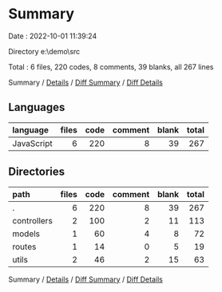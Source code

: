 # Summary

Date : 2022-10-01 11:39:24

Directory e:\\demo\\src

Total : 6 files,  220 codes, 8 comments, 39 blanks, all 267 lines

Summary / [Details](details.md) / [Diff Summary](diff.md) / [Diff Details](diff-details.md)

## Languages
| language | files | code | comment | blank | total |
| :--- | ---: | ---: | ---: | ---: | ---: |
| JavaScript | 6 | 220 | 8 | 39 | 267 |

## Directories
| path | files | code | comment | blank | total |
| :--- | ---: | ---: | ---: | ---: | ---: |
| . | 6 | 220 | 8 | 39 | 267 |
| controllers | 2 | 100 | 2 | 11 | 113 |
| models | 1 | 60 | 4 | 8 | 72 |
| routes | 1 | 14 | 0 | 5 | 19 |
| utils | 2 | 46 | 2 | 15 | 63 |

Summary / [Details](details.md) / [Diff Summary](diff.md) / [Diff Details](diff-details.md)